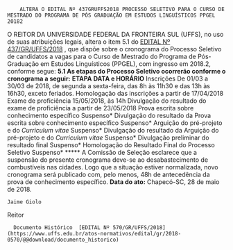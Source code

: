         ALTERA O EDITAL Nº 437GRUFFS2018 PROCESSO SELETIVO PARA O CURSO DE MESTRADO DO PROGRAMA DE PÓS GRADUAÇÃO EM ESTUDOS LINGUÍSTICOS PPGEL 20182  

 O REITOR DA UNIVERSIDADE FEDERAL DA FRONTEIRA SUL (UFFS), no uso de suas atribuições legais, altera o item 5.1 do [EDITAL Nº 437/GR/UFFS/2018](https://www.uffs.edu.br/atos-normativos/edital/gr/2018-0437)  , que dispõe sobre o cronograma do Processo Seletivo de candidatos a vagas para o Curso de Mestrado do Programa de Pós-Graduação em Estudos Linguísticos (PPGEL), com ingresso em 2018.2, conforme segue: **5.1 As etapas do Processo Seletivo ocorrerão conforme o cronograma a seguir:**      **ETAPA**    **DATA e HORÁRIO**      Inscrições   De 01/03 a 30/03 de 2018, de segunda a sexta-feira, das 8h às 11h30 e das 13h às 16h30, exceto feriados.     Homologação das inscrições   a partir de 17/04/2018     Exame de proficiência   15/05/2018, às 14h     Divulgação do resultado do exame de proficiência   a partir de 23/05/2018     Prova escrita sobre conhecimento específico   Suspenso*     Divulgação do resultado da Prova escrita sobre conhecimento específico   Suspenso*     Arguição do pré-projeto e do *Curriculum vitae*    Suspenso*     Divulgação do resultado da Arguição do pré-projeto e do *Curriculum vitae*    Suspenso*     Divulgação preliminar do resultado final   Suspenso*     Homologação do Resultado Final do Processo Seletivo   Suspenso*     ***** A Comissão de Seleção esclarece que a suspensão do presente cronograma deve-se ao desabastecimento de combustíveis nas cidades. Logo que a situação estiver normalizada, novo cronograma será publicado com, pelo menos, 48h de antecedência da prova de conhecimento específico.      **Data do ato:** Chapecó-SC, 28 de maio de 2018.   
 

    Jaime Giolo   
 Reitor 

      Documento Histórico  [EDITAL Nº 570/GR/UFFS/2018](https://www.uffs.edu.br/atos-normativos/edital/gr/2018-0570/@@download/documento_historico)     
      